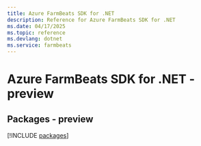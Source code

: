```yaml
---
title: Azure FarmBeats SDK for .NET
description: Reference for Azure FarmBeats SDK for .NET
ms.date: 04/17/2025
ms.topic: reference
ms.devlang: dotnet
ms.service: farmbeats
---
```

# Azure FarmBeats SDK for .NET - preview
## Packages - preview
[!INCLUDE [packages](farmbeats-index.md)]